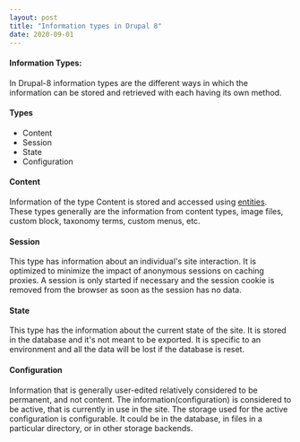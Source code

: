 ```yaml
---
layout: post
title: "Information types in Drupal 8"
date: 2020-09-01
---
```

#### Information Types:<br/>
In Drupal-8 information types are the different ways in which the information can be stored and retrieved with each having its own method.

#### Types
* Content
* Session
* State
* Configuration

#### Content
Information of the type Content is stored and accessed using [entities](https://api.drupal.org/api/drupal/core%21lib%21Drupal%21Core%21Entity%21entity.api.php/group/entity_api/9.0.x). These types generally are the information from content types, image files, custom block, taxonomy terms, custom menus, etc.

#### Session
This type has information about an individual's site interaction. It is optimized to minimize the impact of anonymous sessions on caching proxies. A session is only started if necessary and the session cookie is removed from the browser as soon as the session has no data. 

#### State
This type has the information about the current state of the site. It is stored in the database and it's not meant to be exported. It is specific to an environment and all the data will be lost if the database is reset.

#### Configuration
Information that is generally user-edited relatively considered to be permanent, and not content. The information(configuration) is considered to be active, that is currently in use in the site. The storage used for the active configuration is configurable. It could be in the database, in files in a particular directory, or in other storage backends.
